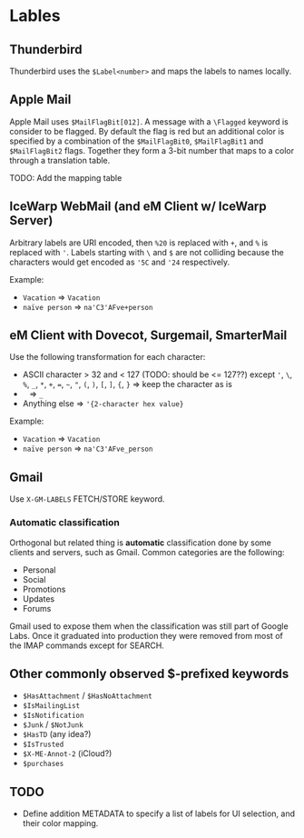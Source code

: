 # Lables

## Thunderbird

Thunderbird uses the `$Label<number>` and maps the labels to names locally.

## Apple Mail

Apple Mail uses `$MailFlagBit[012]`. A message with a `\Flagged` keyword is consider to be flagged. By default the flag is red but an additional color is specified by a combination of the `$MailFlagBit0`, `$MailFlagBit1` and `$MailFlagBit2` flags. Together they form a 3-bit number that maps to a color through a translation table.

TODO: Add the mapping table

## IceWarp WebMail (and eM Client w/ IceWarp Server)

Arbitrary labels are URI encoded, then `%20` is replaced with `+`, and `%` is replaced with `'`. Labels starting with `\` and `$` are not colliding because the characters would get encoded as `'5C` and `'24` respectively.

Example:
- `Vacation` => `Vacation`
- `naïve person` => `na'C3'AFve+person`

## eM Client with Dovecot, Surgemail, SmarterMail

Use the following transformation for each character:
- ASCII character > 32 and < 127 (TODO: should be <= 127??) except `'`, `\`, `%`, `_`, `*`, `+`, `=`, `~`, `"`, `(`, `)`, `[`, `]`, `{`, `}` => keep the character as is
- ` ` => `_`
- Anything else => `'{2-character hex value}`

Example:
- `Vacation` => `Vacation`
- `naïve person` => `na'C3'AFve_person`

## Gmail

Use `X-GM-LABELS` FETCH/STORE keyword.

### Automatic classification

Orthogonal but related thing is **automatic** classification done by some clients and servers, such as Gmail. Common categories are the following:
- Personal
- Social
- Promotions
- Updates
- Forums

Gmail used to expose them when the classification was still part of Google Labs. Once it graduated into production they were removed from most of the IMAP commands except for SEARCH.

## Other commonly observed $-prefixed keywords

- `$HasAttachment` / `$HasNoAttachment`
- `$IsMailingList`
- `$IsNotification`
- `$Junk` / `$NotJunk`
- `$HasTD` (any idea?)
- `$IsTrusted`
- `$X-ME-Annot-2` (iCloud?)
- `$purchases`

## TODO

- Define addition METADATA to specify a list of labels for UI selection, and their color mapping.